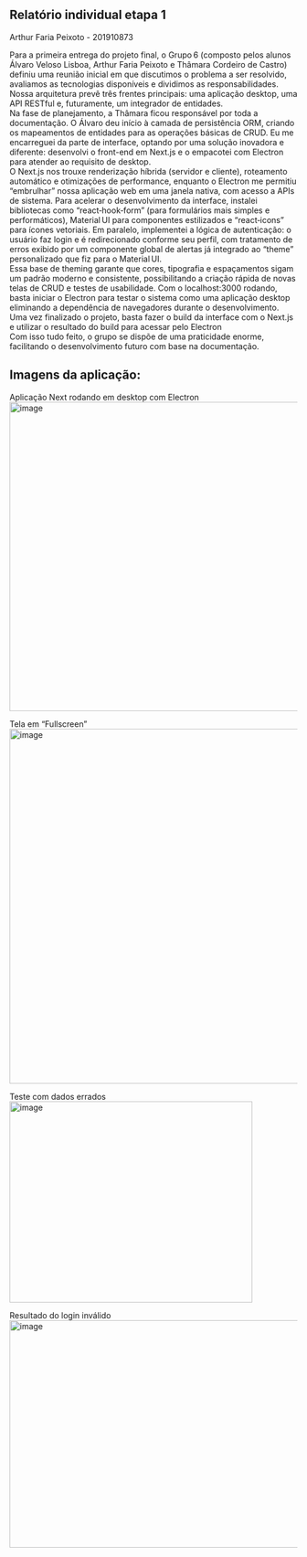 ## **Relatório individual etapa 1**   
Arthur Faria Peixoto \- 201910873

Para a primeira entrega do projeto final, o Grupo 6 (composto pelos alunos Álvaro Veloso Lisboa, Arthur Faria Peixoto e Thâmara Cordeiro de Castro) definiu uma reunião inicial em que discutimos o problema a ser resolvido, avaliamos as tecnologias disponíveis e dividimos as responsabilidades. Nossa arquitetura prevê três frentes principais: uma aplicação desktop, uma API RESTful e, futuramente, um integrador de entidades.  
Na fase de planejamento, a Thâmara ficou responsável por toda a documentação. O Álvaro deu início à camada de persistência ORM, criando os mapeamentos de entidades para as operações básicas de CRUD. Eu me encarreguei da parte de interface, optando por uma solução inovadora e diferente: desenvolvi o front-end em Next.js e o empacotei com Electron para atender ao requisito de desktop.  
O Next.js nos trouxe renderização híbrida (servidor e cliente), roteamento automático e otimizações de performance, enquanto o Electron me permitiu “embrulhar” nossa aplicação web em uma janela nativa, com acesso a APIs de sistema. Para acelerar o desenvolvimento da interface, instalei bibliotecas como “react‑hook‑form” (para formulários mais simples e performáticos), Material UI para componentes estilizados e “react‑icons” para ícones vetoriais. Em paralelo, implementei a lógica de autenticação: o usuário faz login e é redirecionado conforme seu perfil, com tratamento de erros exibido por um componente global de alertas já integrado ao “theme” personalizado que fiz para o Material UI.  
Essa base de theming garante que cores, tipografia e espaçamentos sigam um padrão moderno e consistente, possibilitando a criação rápida de novas telas de CRUD e testes de usabilidade. Com o localhost:3000 rodando, basta iniciar o Electron para testar o sistema como uma aplicação desktop eliminando a dependência de navegadores durante o desenvolvimento. Uma vez finalizado o projeto, basta fazer o build da interface com o Next.js e utilizar o resultado do build para acessar pelo Electron  
Com isso tudo feito, o grupo se dispõe de uma praticidade enorme, facilitando o desenvolvimento futuro com base na documentação.

## **Imagens da aplicação:**
Aplicação Next rodando em desktop com Electron  
<img width="708" height="541" alt="image" src="https://github.com/user-attachments/assets/49139818-e23d-40a7-9faf-acce9563c2c6" />

Tela em “Fullscreen”  
<img width="1110" height="621" alt="image" src="https://github.com/user-attachments/assets/fbb39aba-14c1-41f1-b43a-efdd9b00ef98" />


Teste com dados errados  
<img width="425" height="352" alt="image" src="https://github.com/user-attachments/assets/3a7b458e-3332-4958-9919-3692fa352d50" />


Resultado do login inválido  
<img width="506" height="398" alt="image" src="https://github.com/user-attachments/assets/77fa1b1c-01ee-4d1f-acec-ca9fba71091e" />


